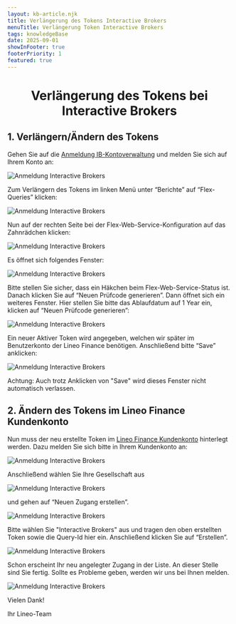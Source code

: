 ```yaml
---
layout: kb-article.njk
title: Verlängerung des Tokens Interactive Brokers
menuTitle: Verlängerung Token Interactive Brokers
tags: knowledgeBase
date: 2025-09-01
showInFooter: true
footerPriority: 1
featured: true
---
```


# <center>Verlängerung des Tokens bei Interactive Brokers</center>

## 1. Verlängern/Ändern des Tokens

Gehen Sie auf die [Anmeldung IB-Kontoverwaltung](https://www.interactivebrokers.ie/sso/Login?RL=1) und melden Sie sich auf Ihrem Konto an:

![Anmeldung Interactive Brokers](/assets/images/anleitungen/anbindung/01-anmeldung-ib.png)

Zum Verlängern des Tokens im linken Menü unter “Berichte” auf “Flex-Queries” klicken:

![Anmeldung Interactive Brokers](/assets/images/anleitungen/anbindung/02-menue-berichtswesen.png)

 Nun auf der rechten Seite bei der Flex-Web-Service-Konfiguration auf das Zahnrädchen klicken:

![Anmeldung Interactive Brokers](/assets/images/anleitungen/anbindung/21-flex-web-service-konfiguration.png)

Es öffnet sich folgendes Fenster:

![Anmeldung Interactive Brokers](/assets/images/anleitungen/anbindung/22-flex-web-service-status.png)

Bitte stellen Sie sicher, dass ein Häkchen beim Flex-Web-Service-Status ist. Danach klicken Sie auf “Neuen Prüfcode generieren”. Dann öffnet sich ein weiteres Fenster. Hier stellen Sie bitte das Ablaufdatum auf 1 Year ein, klicken auf “Neuen Prüfcode generieren”:

![Anmeldung Interactive Brokers](/assets/images/anleitungen/anbindung/23-token-generieren.png)

Ein neuer Aktiver Token wird angegeben, welchen wir später im Benutzerkonto der Lineo Finance benötigen. Anschließend bitte “Save” anklicken:

![Anmeldung Interactive Brokers](/assets/images/anleitungen/anbindung/24-aktiver-token.png)

Achtung: Auch trotz Anklicken von "Save" wird dieses Fenster nicht automatisch verlassen.

## 2. Ändern des Tokens im Lineo Finance Kundenkonto

Nun muss der neu erstellte Token im [Lineo Finance Kundenkonto](https://app.lineo.finance) hinterlegt werden. Dazu melden Sie sich bitte in Ihrem Kundenkonto an:

![Anmeldung Interactive Brokers](/assets/images/anleitungen/anbindung/25-anmeldung-kundenkonto.png)

Anschließend wählen Sie Ihre Gesellschaft aus

![Anmeldung Interactive Brokers](/assets/images/anleitungen/anbindung/26-gesellschaft-auswaehlen.png)






und gehen auf “Neuen Zugang erstellen”.

![Anmeldung Interactive Brokers](/assets/images/anleitungen/anbindung/27-neuen-zugang-erstellen.png)

Bitte wählen Sie "Interactive Brokers" aus und tragen den oben erstellten Token sowie die Query-Id hier ein. Anschließend klicken Sie auf “Erstellen”.

![Anmeldung Interactive Brokers](/assets/images/anleitungen/anbindung/28-daten-neuer-zugang.png)

Schon erscheint Ihr neu angelegter Zugang in der Liste. An dieser Stelle sind Sie fertig. Sollte es Probleme geben, werden wir uns bei Ihnen melden.

![Anmeldung Interactive Brokers](/assets/images/anleitungen/anbindung/29-neuer-zugang-erstellt.png)

Vielen Dank!

Ihr Lineo-Team
